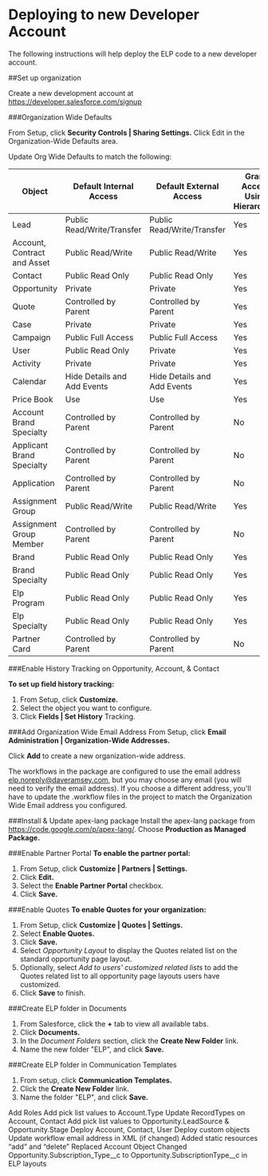 Deploying to new Developer Account
==================================

The following instructions will help deploy the ELP code to a new developer account.

##Set up organization

Create a new development account at https://developer.salesforce.com/signup

###Organization Wide Defaults

From Setup, click **Security Controls | Sharing Settings.**
Click Edit in the Organization-Wide Defaults area.

Update Org Wide Defaults to match the following:

Object	|	Default Internal Access	|	Default External Access	|	Grant Access Using Hierarchies
------  | ----------------------- | ----------------------- | ------------------------------
Lead	|	Public Read/Write/Transfer	|	Public Read/Write/Transfer	|	Yes
Account, Contract and Asset	|	Public Read/Write	|	Public Read/Write	|	Yes
Contact	|	Public Read Only	|	Public Read Only	|	Yes
Opportunity	|	Private	|	Private	|	Yes
Quote	|	Controlled by Parent	|	Controlled by Parent	|	Yes
Case	|	Private	|	Private	|	Yes
Campaign	|	Public Full Access	|	Public Full Access	|	Yes
User	|	Public Read Only	|	Private	|	Yes
Activity	|	Private	|	Private	|	Yes
Calendar	|	Hide Details and Add Events	|	Hide Details and Add Events	|	Yes
Price Book	|	Use	|	Use	|	Yes
Account Brand Specialty	|	Controlled by Parent	|	Controlled by Parent	|	No
Applicant Brand Specialty	|	Controlled by Parent	|	Controlled by Parent	|	No
Application	|	Controlled by Parent	|	Controlled by Parent	|	No
Assignment Group	|	Public Read/Write	|	Public Read/Write	|	Yes
Assignment Group Member	|	Controlled by Parent	|	Controlled by Parent	|	No
Brand	|	Public Read Only	|	Public Read Only	|	Yes
Brand Specialty	|	Public Read Only	|	Public Read Only	|	Yes
Elp Program	|	Public Read Only	|	Public Read Only	|	Yes
Elp Specialty	|	Public Read Only	|	Public Read Only	|	Yes
Partner Card	|	Controlled by Parent	|	Controlled by Parent	|	No

###Enable History Tracking on Opportunity, Account, & Contact

**To set up field history tracking:**

1. From Setup, click **Customize.**
2. Select the object you want to configure.
3. Click **Fields | Set History** Tracking.

###Add Organization Wide Email Address
From Setup, click **Email Administration | Organization-Wide Addresses.**

Click **Add** to create a new organization-wide address. 

The workflows in the package are configured to use the email address elp.noreply@daveramsey.com, but you may choose any email (you will need to verify the email address). If you choose a different address, you'll have to update the .workflow files in the project to match the Organization Wide Email address you configured.

###Install & Update apex-lang package
Install the apex-lang package from https://code.google.com/p/apex-lang/. Choose **Production as Managed Package.**

###Enable Partner Portal
**To enable the partner portal:**

1. From Setup, click **Customize | Partners | Settings.**
2. Click **Edit.**
3. Select the **Enable Partner Portal** checkbox.
4. Click **Save.**

###Enable Quotes
**To enable Quotes for your organization:**

1. From Setup, click **Customize | Quotes | Settings.**
2. Select **Enable Quotes.**
3. Click **Save.**
4. Select *Opportunity Layout* to display the Quotes related list on the standard opportunity page layout.
5. Optionally, select *Add to users' customized related lists* to add the Quotes related list to all opportunity page layouts users have customized.
6. Click **Save** to finish.

###Create ELP folder in Documents

1. From Salesforce, click the **+** tab to view all available tabs.
2. Click **Documents.**
3. In the *Document Folders* section, click the **Create New Folder** link.
4. Name the new folder "ELP", and click **Save.**

###Create ELP folder in Communication Templates

1. From setup, click **Communication Templates.**
2. Click the **Create New Folder** link.
3. Name the folder "ELP", and click **Save.**

Add Roles
Add pick list values to Account.Type
Update RecordTypes on Account, Contact
Add pick list values to Opportunity.LeadSource & Opportunity.Stage
Deploy Account, Contact, User
Deploy custom objects
Update workflow email address in XML (if changed)
Added static resources “add” and “delete”
Replaced Account Object
Changed Opportunity.Subscription_Type__c to Opportunity.SubscriptionType__c in ELP layouts
